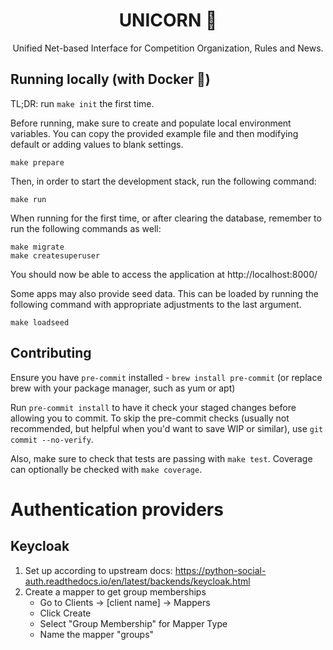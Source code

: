 <h1 align="center">UNICORN 🦄</h1>
<p align="center">Unified Net-based Interface for Competition Organization, Rules and News.</p>


## Running locally (with Docker 🐳)
TL;DR: run `make init` the first time.

Before running, make sure to create and populate local environment variables. You can copy the provided example file and then modifying default or adding values to blank settings.
```
make prepare
```

Then, in order to start the development stack, run the following command:
```
make run
```

When running for the first time, or after clearing the database, remember to run the following commands as well:
```
make migrate
make createsuperuser
```

You should now be able to access the application at http://localhost:8000/

Some apps may also provide seed data. This can be loaded by running the following command with appropriate adjustments to the last argument.
```
make loadseed
```



## Contributing
Ensure you have `pre-commit` installed - `brew install pre-commit` (or replace brew with your package manager, such as yum or apt)

Run `pre-commit install` to have it check your staged changes before allowing you to commit. To skip the pre-commit checks (usually not recommended, but helpful when you'd want to save WIP or similar), use `git commit --no-verify`.

Also, make sure to check that tests are passing with `make test`. Coverage can optionally be checked with `make coverage`.


# Authentication providers
## Keycloak
1. Set up according to upstream docs: https://python-social-auth.readthedocs.io/en/latest/backends/keycloak.html
2. Create a mapper to get group memberships
   - Go to Clients -> [client name] -> Mappers
   - Click Create
   - Select "Group Membership" for Mapper Type
   - Name the mapper "groups"